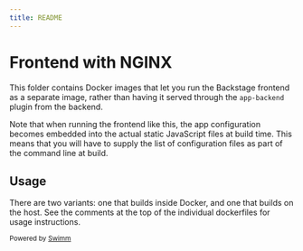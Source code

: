 ```yaml
---
title: README
---
```

# Frontend with NGINX

This folder contains Docker images that let you run the Backstage frontend as a separate image, rather than having it served through the `app-backend` plugin from the backend.

Note that when running the frontend like this, the app configuration becomes embedded into the actual static JavaScript files at build time. This means that you will have to supply the list of configuration files as part of the command line at build.

## Usage

There are two variants: one that builds inside Docker, and one that builds on the host. See the comments at the top of the individual dockerfiles for usage instructions.

<SwmMeta version="3.0.0"><sup>Powered by [Swimm](https://app.swimm.io/)</sup></SwmMeta>
